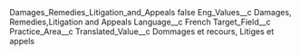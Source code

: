 <?xml version="1.0" encoding="UTF-8"?>
<CustomMetadata xmlns="http://soap.sforce.com/2006/04/metadata" xmlns:xsi="http://www.w3.org/2001/XMLSchema-instance" xmlns:xsd="http://www.w3.org/2001/XMLSchema">
    <label>Damages_Remedies_Litigation_and_Appeals</label>
    <protected>false</protected>
    <values>
        <field>Eng_Values__c</field>
        <value xsi:type="xsd:string">Damages, Remedies,Litigation and Appeals</value>
    </values>
    <values>
        <field>Language__c</field>
        <value xsi:type="xsd:string">French</value>
    </values>
    <values>
        <field>Target_Field__c</field>
        <value xsi:type="xsd:string">Practice_Area__c</value>
    </values>
    <values>
        <field>Translated_Value__c</field>
        <value xsi:type="xsd:string">Dommages et recours, Litiges et appels</value>
    </values>
</CustomMetadata>
